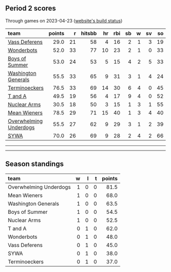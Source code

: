 

## Period 2 scores

Through games on 2023-04-23 ([website's build status](https://github.com/brian-bot/pl-site/actions))


|team                   | points|  r| hitsbb| hr| rbi| sb|  w| sv| so|   era|  whip|
|:----------------------|------:|--:|------:|--:|---:|--:|--:|--:|--:|-----:|-----:|
|[Vass Deferens](./vassdeferens)|   29.0| 21|     58|  4|  16|  2|  1|  3| 19| 8.379| 1.724|
|[Wonderbots](./wonderbots)|   52.0| 33|     77| 10|  23|  2|  1|  0| 33| 5.400| 1.248|
|[Boys of Summer](./boysofsummer)|   53.0| 24|     53|  5|  15|  4|  2|  5| 33| 2.893| 0.964|
|[Washington Generals](./washingtongenerals)|   55.5| 33|     65|  9|  31|  3|  1|  4| 24| 5.260| 1.558|
|[Terminoeckers](./terminoeckers)|   76.5| 33|     69| 14|  30|  6|  4|  0| 45| 2.925| 0.875|
|[T and A](./tanda)     |   49.5| 19|     56|  4|  17|  9|  4|  0| 52| 4.412| 1.314|
|[Nuclear Arms](./nucleararms)|   30.5| 18|     50|  3|  15|  1|  3|  1| 55| 6.410| 1.554|
|[Mean Wieners](./meanwieners)|   78.5| 29|     71| 15|  40|  1|  3|  4| 40| 2.368| 0.842|
|[Overwhelming Underdogs](./overwhelmingunderdogs)|   55.5| 27|     62|  9|  29|  3|  1|  2| 39| 3.259| 1.009|
|[SYWA](./sywa)         |   70.0| 26|     69|  9|  28|  2|  4|  2| 66| 2.700| 0.900|

* * *
* * *

## Season standings


|team                   |  w|  l|  t| points|
|:----------------------|--:|--:|--:|------:|
|Overwhelming Underdogs |  1|  0|  0|   81.5|
|Mean Wieners           |  1|  0|  0|   68.0|
|Washington Generals    |  1|  0|  0|   63.5|
|Boys of Summer         |  1|  0|  0|   54.5|
|Nuclear Arms           |  1|  0|  0|   52.5|
|T and A                |  0|  1|  0|   62.0|
|Wonderbots             |  0|  1|  0|   48.0|
|Vass Deferens          |  0|  1|  0|   45.0|
|SYWA                   |  0|  1|  0|   38.0|
|Terminoeckers          |  0|  1|  0|   37.0|


